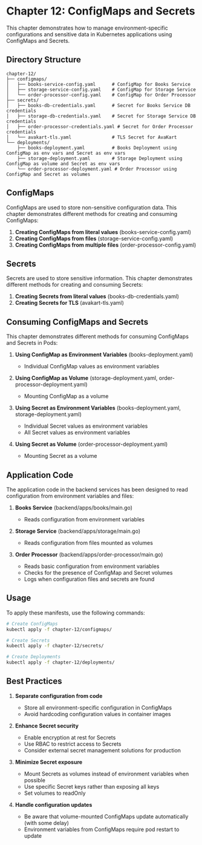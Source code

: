 # Chapter 12: ConfigMaps and Secrets

This chapter demonstrates how to manage environment-specific configurations and sensitive data in Kubernetes applications using ConfigMaps and Secrets.

## Directory Structure

```
chapter-12/
├── configmaps/
│   ├── books-service-config.yaml      # ConfigMap for Books Service
│   ├── storage-service-config.yaml    # ConfigMap for Storage Service
│   └── order-processor-config.yaml    # ConfigMap for Order Processor
├── secrets/
│   ├── books-db-credentials.yaml      # Secret for Books Service DB credentials
│   ├── storage-db-credentials.yaml    # Secret for Storage Service DB credentials
│   ├── order-processor-credentials.yaml # Secret for Order Processor credentials
│   └── avakart-tls.yaml               # TLS Secret for AvaKart
└── deployments/
    ├── books-deployment.yaml          # Books Deployment using ConfigMap as env vars and Secret as env vars
    ├── storage-deployment.yaml        # Storage Deployment using ConfigMap as volume and Secret as env vars
    └── order-processor-deployment.yaml # Order Processor using ConfigMap and Secret as volumes
```

## ConfigMaps

ConfigMaps are used to store non-sensitive configuration data. This chapter demonstrates different methods for creating and consuming ConfigMaps:

1. **Creating ConfigMaps from literal values** (books-service-config.yaml)
2. **Creating ConfigMaps from files** (storage-service-config.yaml)
3. **Creating ConfigMaps from multiple files** (order-processor-config.yaml)

## Secrets

Secrets are used to store sensitive information. This chapter demonstrates different methods for creating and consuming Secrets:

1. **Creating Secrets from literal values** (books-db-credentials.yaml)
2. **Creating Secrets for TLS** (avakart-tls.yaml)

## Consuming ConfigMaps and Secrets

This chapter demonstrates different methods for consuming ConfigMaps and Secrets in Pods:

1. **Using ConfigMap as Environment Variables** (books-deployment.yaml)
   - Individual ConfigMap values as environment variables

2. **Using ConfigMap as Volume** (storage-deployment.yaml, order-processor-deployment.yaml)
   - Mounting ConfigMap as a volume

3. **Using Secret as Environment Variables** (books-deployment.yaml, storage-deployment.yaml)
   - Individual Secret values as environment variables
   - All Secret values as environment variables

4. **Using Secret as Volume** (order-processor-deployment.yaml)
   - Mounting Secret as a volume

## Application Code

The application code in the backend services has been designed to read configuration from environment variables and files:

1. **Books Service** (backend/apps/books/main.go)
   - Reads configuration from environment variables

2. **Storage Service** (backend/apps/storage/main.go)
   - Reads configuration from files mounted as volumes

3. **Order Processor** (backend/apps/order-processor/main.go)
   - Reads basic configuration from environment variables
   - Checks for the presence of ConfigMap and Secret volumes
   - Logs when configuration files and secrets are found

## Usage

To apply these manifests, use the following commands:

```bash
# Create ConfigMaps
kubectl apply -f chapter-12/configmaps/

# Create Secrets
kubectl apply -f chapter-12/secrets/

# Create Deployments
kubectl apply -f chapter-12/deployments/
```

## Best Practices

1. **Separate configuration from code**
   - Store all environment-specific configuration in ConfigMaps
   - Avoid hardcoding configuration values in container images

2. **Enhance Secret security**
   - Enable encryption at rest for Secrets
   - Use RBAC to restrict access to Secrets
   - Consider external secret management solutions for production

3. **Minimize Secret exposure**
   - Mount Secrets as volumes instead of environment variables when possible
   - Use specific Secret keys rather than exposing all keys
   - Set volumes to readOnly

4. **Handle configuration updates**
   - Be aware that volume-mounted ConfigMaps update automatically (with some delay)
   - Environment variables from ConfigMaps require pod restart to update
